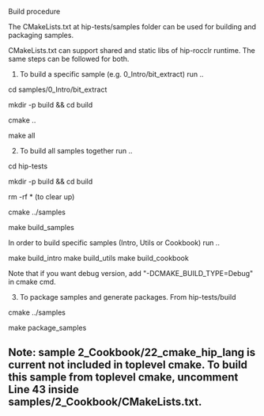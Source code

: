 Build procedure

The CMakeLists.txt at hip-tests/samples folder can be used for building and packaging samples.

CMakeLists.txt can support shared and static libs of hip-rocclr runtime.
The same steps can be followed for both.

1. To build a specific sample (e.g. 0_Intro/bit_extract) run ..

cd samples/0_Intro/bit_extract

mkdir -p build && cd build

cmake ..

make all

2. To build all samples together run ..

cd hip-tests

mkdir -p build && cd build

rm -rf * (to clear up)

cmake ../samples

make build_samples

In order to build specific samples (Intro, Utils or Cookbook) run ..

make build_intro
make build_utils
make build_cookbook

Note that if you want debug version, add "-DCMAKE_BUILD_TYPE=Debug" in cmake cmd.

3. To package samples and generate packages. From hip-tests/build

cmake ../samples

make package_samples

## Note: sample 2_Cookbook/22_cmake_hip_lang is current not included in toplevel cmake. To build this sample from toplevel cmake, uncomment Line 43 inside samples/2_Cookbook/CMakeLists.txt.
